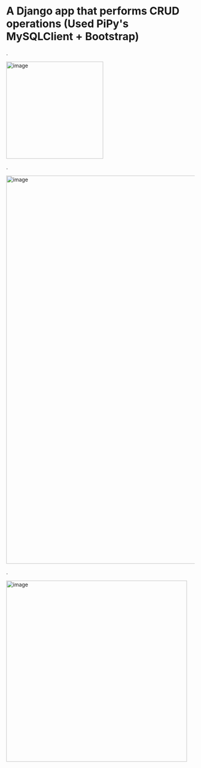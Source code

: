 
# A Django app that performs CRUD operations (Used PiPy's MySQLClient + Bootstrap)


.


<img width="259" alt="image" src="https://github.com/sachnaror/DjangoCRUD/assets/9551754/badbdadd-3587-41d9-9b57-646b72b4a5d7">




.



<img width="1035" alt="image" src="https://github.com/sachnaror/DjangoCRUD/assets/9551754/9f4e9626-d7ae-4a60-a9c8-c35a36d6eecb">


.

<img width="483" alt="image" src="https://github.com/sachnaror/DjangoCRUD/assets/9551754/e5b0698e-0112-4e3a-847a-99f41dca5bc6">


